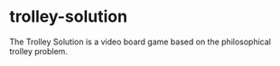 # trolley-solution
The Trolley Solution is a video board game based on the philosophical trolley problem.
